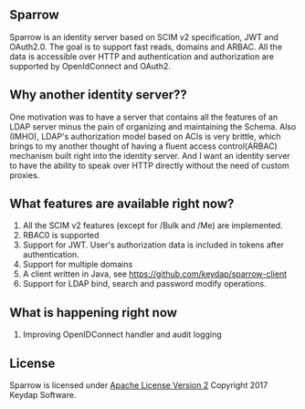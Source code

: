 ## Sparrow
Sparrow is an identity server based on SCIM v2 specification, JWT and OAuth2.0.
The goal is to support fast reads, domains and ARBAC.
All the data is accessible over HTTP and authentication and authorization are supported by OpenIdConnect and OAuth2.

## Why another identity server??
One motivation was to have a server that contains all the features of an LDAP server minus the pain of organizing and
maintaining the Schema.
Also (IMHO), LDAP's authorization model based on ACIs is very brittle, which brings to my another thought of having a 
fluent access control(ARBAC) mechanism built right into the identity server.
And I want an identity server to have the ability to speak over HTTP directly without the need of custom proxies. 

## What features are available right now?
1. All the SCIM v2 features (except for /Bulk and /Me) are implemented.
2. RBAC0 is supported
3. Support for JWT. User's authorization data is included in tokens after authentication.
4. Support for multiple domains
5. A client written in Java, see https://github.com/keydap/sparrow-client 
6. Support for LDAP bind, search and password modify operations.

## What is happening right now
1. Improving OpenIDConnect handler and audit logging

## License
Sparrow is licensed under [Apache License Version 2](http://apache.org/licenses/LICENSE-2.0.txt)
Copyright 2017 Keydap Software.
